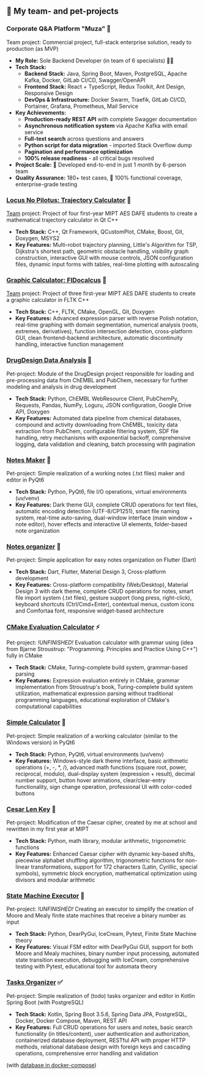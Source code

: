 ## 🚀 My team- and pet-projects

### Corporate Q&A Platform "Muza" 🏢

Team project: Commercial project, full-stack enterprise solution, ready to production (as MVP)

- **My Role:** Sole Backend Developer (in team of 6 specialists) 👨‍💻
- **Tech Stack:**
  - **Backend Stack:** Java, Spring Boot, Maven, PostgreSQL, Apache Kafka, Docker, GitLab CI/CD, Swagger/OpenAPI
  - **Frontend Stack:** React + TypeScript, Redux Toolkit, Ant Design, Responsive Design
  - **DevOps & Infrastructure:** Docker Swarm, Traefik, GitLab CI/CD, Portainer, Grafana, Prometheus, Mail Service
- **Key Achievements:**
  - **Production-ready REST API** with complete Swagger documentation
  - **Asynchronous notification system** via Apache Kafka with email service
  - **Full-text search** across questions and answers
  - **Python script for data migration** - imported Stack Overflow dump
  - **Pagination and performance optimization**
  - **100% release readiness** - all critical bugs resolved
- **Project Scale:** 🚀 Developed end-to-end in just 1 month by 6-person team
- **Quality Assurance:** 180+ test cases, 💯 100% functional coverage, enterprise-grade testing

### [Locus No Pilotus: Trajectory Calculator](https://github.com/BPLA-Team/locus_no_pilotus) 📐

[Team](https://github.com/BPLA-Team) project: Project of four first-year MIPT AES DAFE students to create a mathematical trajectory calculator in Qt C++

- **Tech Stack:** C++, Qt Framework, QCustomPlot, CMake, Boost, Git, Doxygen, MSYS2
- **Key Features:** Multi-robot trajectory planning, Little's Algorithm for TSP, Dijkstra's shortest path, geometric obstacle handling, visibility graph construction, interactive GUI with mouse controls, JSON configuration files, dynamic input forms with tables, real-time plotting with autoscaling

### [Graphic Calculator: FIDocalcus](https://github.com/BPLA-Team/graphic_calculator) 🧮

[Team](https://github.com/BPLA-Team) project: Project of three first-year MIPT AES DAFE students to create a graphic calculator in FLTK C++

- **Tech Stack:** C++, FLTK, CMake, OpenGL, Git, Doxygen
- **Key Features:** Advanced expression parser with reverse Polish notation, real-time graphing with domain segmentation, numerical analysis (roots, extremes, derivatives), function intersection detection, cross-platform GUI, clean frontend-backend architecture, automatic discontinuity handling, interactive function management

### [DrugDesign Data Analysis](https://github.com/UmbrellaLeaf5/DrugDesign_data_analysis) 🧪

Pet-project: Module of the DrugDesign project responsible for loading and pre-processing data from ChEMBL and PubChem, necessary for further modeling and analysis in drug development

- **Tech Stack:** Python, ChEMBL WebResource Client, PubChemPy, Requests, Pandas, NumPy, Loguru, JSON configuration, Google Drive API, Doxygen
- **Key Features:** Automated data pipeline from chemical databases, compound and activity downloading from ChEMBL, toxicity data extraction from PubChem, configurable filtering system, SDF file handling, retry mechanisms with exponential backoff, comprehensive logging, data validation and cleaning, batch processing with pagination

### [Notes Maker](https://github.com/UmbrellaLeaf5/notes_maker) 📝

Pet-project: Simple realization of a working notes (.txt files) maker and editor in PyQt6

- **Tech Stack:** Python, PyQt6, file I/O operations, virtual environments (uv/venv)
- **Key Features:** Dark theme GUI, complete CRUD operations for text files, automatic encoding detection (UTF-8/CP1251), smart file naming system, real-time auto-saving, dual-window interface (main window + note editor), hover effects and interactive UI elements, folder-based note organization

### [Notes organizer](https://github.com/UmbrellaLeaf5/notes_organizer) 📱

Pet-project: Simple application for easy notes organization on Flutter (Dart)

- **Tech Stack:** Dart, Flutter, Material Design 3, Cross-platform development
- **Key Features:** Cross-platform compatibility (Web/Desktop), Material Design 3 with dark theme, complete CRUD operations for notes, smart file import system (.txt files), gesture support (long press, right-click), keyboard shortcuts (Ctrl/Cmd+Enter), contextual menus, custom icons and Comfortaa font, responsive widget-based architecture

### [CMake Evaluation Calculator](https://github.com/UmbrellaLeaf5/cmake_eval_calculator) ⚡

Pet-project: _!UNFINISHED!_ Evaluation calculator with grammar using (idea from Bjarne Stroustrup: "Programming. Principles and Practice Using C++") fully in CMake

- **Tech Stack:** CMake, Turing-complete build system, grammar-based parsing
- **Key Features:** Expression evaluation entirely in CMake, grammar implementation from Stroustrup's book, Turing-complete build system utilization, mathematical expression parsing without traditional programming languages, educational exploration of CMake's computational capabilities

### [Simple Calculator](https://github.com/UmbrellaLeaf5/simple_calculator) 🧮

Pet-project: Simple realization of a working calculator (similar to the Windows version) in PyQt6

- **Tech Stack:** Python, PyQt6, virtual environments (uv/venv)
- **Key Features:** Windows-style dark theme interface, basic arithmetic operations (+, -, \*, /), advanced math functions (square root, power, reciprocal, modulo), dual-display system (expression + result), decimal number support, button hover animations, clear/clear-entry functionality, sign change operation, professional UI with color-coded buttons

### [Cesar Len Key](https://github.com/UmbrellaLeaf5/cesar_len_key) 🔐

Pet-project: Modification of the Caesar cipher, created by me at school and rewritten in my first year at MIPT

- **Tech Stack:** Python, math library, modular arithmetic, trigonometric functions
- **Key Features:** Enhanced Caesar cipher with dynamic key-based shifts, piecewise alphabet shuffling algorithm, trigonometric functions for non-linear transformations, support for 172 characters (Latin, Cyrillic, special symbols), symmetric block encryption, mathematical optimization using divisors and modular arithmetic

### [State Machine Executor](https://github.com/UmbrellaLeaf5/state_machines_executor) 🤖

Pet-project: _!UNFINISHED!_ Creating an executor to simplify the creation of Moore and Mealy finite state machines that receive a binary number as input

- **Tech Stack:** Python, DearPyGui, IceCream, Pytest, Finite State Machine theory
- **Key Features:** Visual FSM editor with DearPyGui GUI, support for both Moore and Mealy machines, binary number input processing, automated state transition execution, debugging with IceCream, comprehensive testing with Pytest, educational tool for automata theory

### [Tasks Organizer](https://github.com/UmbrellaLeaf5/tasks_organizer) ✅

Pet-project: Simple realization of (todo) tasks organizer and editor in Kotlin Spring Boot (with PostgreSQL)

- **Tech Stack:** Kotlin, Spring Boot 3.5.6, Spring Data JPA, PostgreSQL, Docker, Docker Compose, Maven, REST API
- **Key Features:** Full CRUD operations for users and notes, basic search functionality (in titles/content), user authentication and authorization, containerized database deployment, RESTful API with proper HTTP methods, relational database design with foreign keys and cascading operations, comprehensive error handling and validation

(with [database in docker-compose](https://github.com/UmbrellaLeaf5/tasks_organizer_postgresql_docker_compose))
